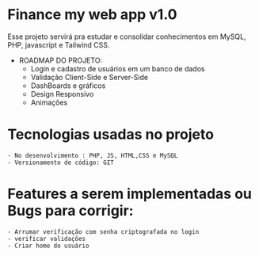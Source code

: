 # Finance my web app v1.0
Esse projeto servirá pra estudar e consolidar conhecimentos em MySQL, PHP, javascript e Tailwind CSS.


- ROADMAP DO PROJETO:
    - Login e cadastro de usuários em um banco de dados
    - Validação Client-Side e Server-Side
    - DashBoards e gráficos
    - Design Responsivo
    - Animações 


# Tecnologias usadas no projeto 
    - No desenvolvimento : PHP, JS, HTML,CSS e MySQL
    - Versionamento de código: GIT 


# Features a serem implementadas ou Bugs para corrigir:
    - Arrumar verificação com senha criptografada no login
    - verificar validações
    - Criar home do usuário
